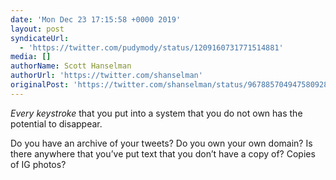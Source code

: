 ```yaml
---
date: 'Mon Dec 23 17:15:58 +0000 2019'
layout: post
syndicateUrl:
  - 'https://twitter.com/pudymody/status/1209160731771514881'
media: []
authorName: Scott Hanselman
authorUrl: 'https://twitter.com/shanselman'
originalPost: 'https://twitter.com/shanselman/status/967885704947580928'
---
```

*Every keystroke* that you put into a system that you do not own has the potential to disappear. 

Do you have an archive of your tweets? Do you own your own domain? Is there anywhere that you’ve put text that you don’t have a copy of? Copies of IG photos?